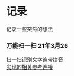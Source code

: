 # 记录
记录一些突然的想法


### 万能扫一扫 21年3月26

扫一扫识别文字连带拼音  
[实现的相关参考连接](https://github.com/mozillazg/go-pinyin)
